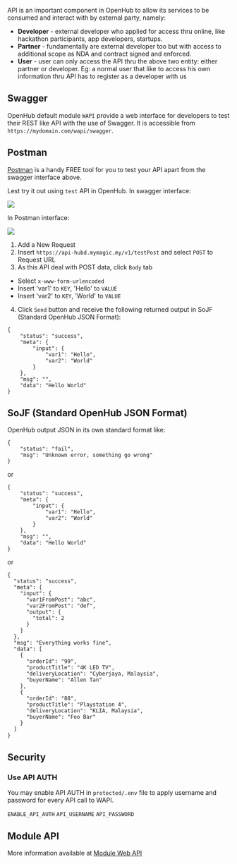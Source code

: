 API is an important component in OpenHub to allow its services to be consumed and interact with by external party, namely:

  * **Developer** - external developer who applied for access thru online, like hackathon participants, app developers, startups.
  * **Partner** - fundamentally are external developer too but with access to additional scope as NDA and contract signed and enforced.
  * **User** - user can only access the API thru the above two entity: either partner or developer. Eg: a normal user that like to access his own information thru API has to register as a developer with us

## Swagger
OpenHub default module `WAPI` provide a web interface for developers to test their REST like API with the use of Swagger. It is accessible from `https://mydomain.com/wapi/swagger`.

## Postman
[Postman](https://www.postman.com/) is a handy FREE tool for you to test your API apart from the swagger interface above. 

Lest try it out using `test` API in OpenHub. In swagger interface:

![](https://user-images.githubusercontent.com/5336690/81627939-dd941800-9431-11ea-8240-0cb613acb1a7.png)

In Postman interface:

![](https://user-images.githubusercontent.com/5336690/81627698-58a8fe80-9431-11ea-8922-b82dabc0a54c.png)

1. Add a New Request
2. Insert `https://api-hubd.mymagic.my/v1/testPost` and select `POST` to Request URL
3. As this API deal with POST data, click `Body` tab
- Select `x-www-form-urlencoded`
- Insert 'var1' to `KEY`, 'Hello' to `VALUE`
- Insert 'var2' to `KEY`, 'World' to `VALUE`
4. Click `Send` button and receive the following returned output in SoJF (Standard OpenHub JSON Format):

```
{
    "status": "success",
    "meta": {
        "input": {
            "var1": "Hello",
            "var2": "World"
        }
    },
    "msg": "",
    "data": "Hello World"
}
```

## SoJF (Standard OpenHub JSON Format)
OpenHub output JSON in its own standard format like:
```
{
    "status": "fail",
    "msg": "Unknown error, something go wrong"
}
```

or

```
{
    "status": "success",
    "meta": {
        "input": {
            "var1": "Hello",
            "var2": "World"
        }
    },
    "msg": "",
    "data": "Hello World"
}
```

or

```
{
  "status": "success",
  "meta": {
    "input": {
      "var1FromPost": "abc",
      "var2FromPost": "def",
      "output": {
        "total": 2
      }
    }
  },
  "msg": "Everything works fine",
  "data": [
    {
      "orderId": "99",
      "productTitle": "4K LED TV",
      "deliveryLocation": "Cyberjaya, Malaysia",
      "buyerName": "Allen Tan"
    },
    {
      "orderId": "88",
      "productTitle": "Playstation 4",
      "deliveryLocation": "KLIA, Malaysia",
      "buyerName": "Foo Bar"
    }
  ]
}
```

## Security
### Use API AUTH
You may enable API AUTH in `protected/.env` file to apply username and password for every API call to WAPI.

`ENABLE_API_AUTH`
`API_USERNAME`
`API_PASSWORD`

## Module API
More information available at [Module Web API](Module-Web-API)